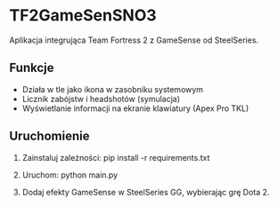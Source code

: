 # TF2GameSenSNO3

Aplikacja integrująca Team Fortress 2 z GameSense od SteelSeries.

## Funkcje
- Działa w tle jako ikona w zasobniku systemowym
- Licznik zabójstw i headshotów (symulacja)
- Wyświetlanie informacji na ekranie klawiatury (Apex Pro TKL)

## Uruchomienie

1. Zainstaluj zależności:
   pip install -r requirements.txt

2. Uruchom:
   python main.py

3. Dodaj efekty GameSense w SteelSeries GG, wybierając grę Dota 2.
